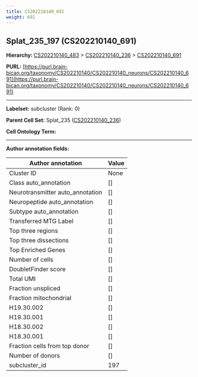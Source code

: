 ```yaml
---
title: CS202210140_691
weight: 691
---
```

## Splat_235_197 (CS202210140_691)
<b>Hierarchy: </b>
[CS202210140_483](../CS202210140_483) >
[CS202210140_236](../CS202210140_236) >
[CS202210140_691](../CS202210140_691)

**PURL:** [https://purl.brain-bican.org/taxonomy/CS202210140/CS202210140_neurons/CS202210140_691](https://purl.brain-bican.org/taxonomy/CS202210140/CS202210140_neurons/CS202210140_691)

---


**Labelset:** subcluster (Rank: 0)

**Parent Cell Set:** Splat_235 ([CS202210140_236](../CS202210140_236))



**Cell Ontology Term:** 

[MARKER GENES.]: #


---

[TRANSFERRED ANNOTATIONS.]: #


[AUTHOR ANNOTATION FIELDS.]: #


**Author annotation fields:**

| Author annotation | Value |
|-------------------|-------|
|Cluster ID|None|
|Class auto_annotation|[]|
|Neurotransmitter auto_annotation|[]|
|Neuropeptide auto_annotation|[]|
|Subtype auto_annotation|[]|
|Transferred MTG Label|[]|
|Top three regions|[]|
|Top three dissections|[]|
|Top Enriched Genes|[]|
|Number of cells|[]|
|DoubletFinder score|[]|
|Total UMI|[]|
|Fraction unspliced|[]|
|Fraction mitochondrial|[]|
|H19.30.002|[]|
|H19.30.001|[]|
|H18.30.002|[]|
|H18.30.001|[]|
|Fraction cells from top donor|[]|
|Number of donors|[]|
|subcluster_id|197|
